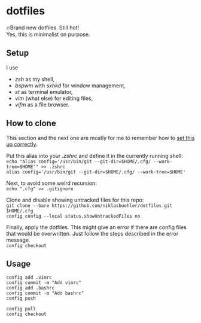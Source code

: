 # dotfiles
🔥Brand new dotfiles. Still hot!  
Yes, this is minimalist on purpose.

## Setup
I use
- *zsh* as my shell,
- *bspwm* with *sxhkd* for window management,
- *st* as terminal emulator,
- *vim* (what else) for editing files,
- *vifm* as a file browser.

## How to clone
This section and the next one are mostly for me to remember how to [set this up correctly](https://www.atlassian.com/git/tutorials/dotfiles).

Put this alias into your *.zshrc* and define it in the currently running shell:  
`echo "alias config='/usr/bin/git --git-dir=$HOME/.cfg/ --work-tree=$HOME'" >> .zshrc`  
`alias config='/usr/bin/git --git-dir=$HOME/.cfg/ --work-tree=$HOME'`

Next, to avoid some weird recursion:  
`echo ".cfg" >> .gitignore`

Clone and disable showing untracked files for this repo:  
`git clone --bare https://github.com/niklasbuehler/dotfiles.git $HOME/.cfg`  
`config config --local status.showUntrackedFiles no`

Finally, apply the dotfiles. This might give an error if there are config files that would be overwritten. Just follow the steps described in the error message.  
`config checkout`

## Usage
```config status
config add .vimrc
config commit -m "Add vimrc"
config add .bashrc
config commit -m "Add bashrc"
config push

config pull
config checkout

